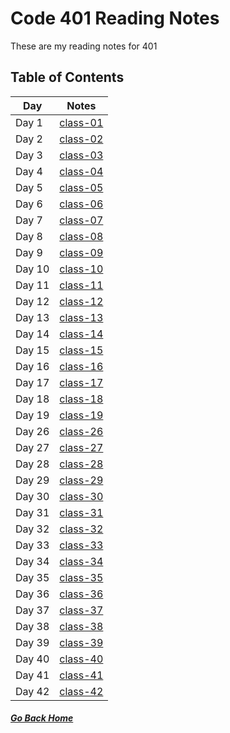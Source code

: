 # Code 401 Reading Notes

These are my reading notes for 401    

## Table of Contents

Day | Notes
------------ | -------------
Day 1 | [class-01](class1.md)
Day 2 | [class-02](class2.md) 
Day 3 | [class-03](class3.md) 
Day 4 | [class-04](class4.md) 
Day 5 | [class-05](class5.md) 
Day 6 | [class-06](class6.md) 
Day 7 | [class-07](class7.md) 
Day 8 | [class-08](class8.md) 
Day 9 | [class-09](class9.md) 
Day 10 | [class-10](class10.md) 
Day 11 | [class-11](class11.md)
Day 12 | [class-12](class12.md) 
Day 13 | [class-13](class13.md) 
Day 14 | [class-14](class14.md) 
Day 15 | [class-15](class15.md) 
Day 16 | [class-16](class16.md) 
Day 17 | [class-17](class17.md) 
Day 18 | [class-18](class18.md) 
Day 19 | [class-19](class19.md) 
Day 26 | [class-26](class26.md) 
Day 27 | [class-27](class27.md) 
Day 28 | [class-28](class28.md) 
Day 29 | [class-29](class29.md) 
Day 30 | [class-30](class30.md) 
Day 31 | [class-31](class31.md)
Day 32 | [class-32](class32.md) 
Day 33 | [class-33](class33.md) 
Day 34 | [class-34](class34.md) 
Day 35 | [class-35](class35.md) 
Day 36 | [class-36](class36.md) 
Day 37 | [class-37](class37.md) 
Day 38 | [class-38](class38.md) 
Day 39 | [class-39](class39.md) 
Day 40 | [class-40](class40.md) 
Day 41 | [class-41](class41.md) 
Day 42 | [class-42](class42.md) 


##### [Go Back Home](./../README.md)